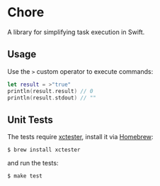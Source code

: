 # Chore

A library for simplifying task execution in Swift.

## Usage

Use the `>` custom operator to execute commands:

```swift
let result = >"true"
println(result.result) // 0
println(result.stdout) // ""
```

## Unit Tests

The tests require [xctester][1], install it via [Homebrew][2]:

```
$ brew install xctester
```

and run the tests:

```
$ make test
```

[1]: https://github.com/neonichu/xctester
[2]: http://brew.sh

